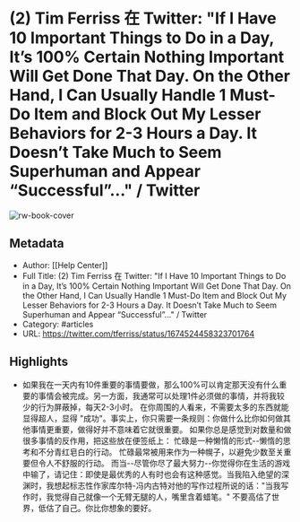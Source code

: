 # (2) Tim Ferriss 在 Twitter: "If I Have 10 Important Things to Do in a Day, It’s 100% Certain Nothing Important Will Get Done That Day. On the Other Hand, I Can Usually Handle 1 Must-Do Item and Block Out My Lesser Behaviors for 2-3 Hours a Day. It Doesn’t Take Much to Seem Superhuman and Appear “Successful”…" / Twitter

![rw-book-cover](https://readwise-assets.s3.amazonaws.com/static/images/article3.5c705a01b476.png)

## Metadata
- Author: [[Help Center]]
- Full Title: (2) Tim Ferriss 在 Twitter: "If I Have 10 Important Things to Do in a Day, It’s 100% Certain Nothing Important Will Get Done That Day. On the Other Hand, I Can Usually Handle 1 Must-Do Item and Block Out My Lesser Behaviors for 2-3 Hours a Day. It Doesn’t Take Much to Seem Superhuman and Appear “Successful”…" / Twitter
- Category: #articles
- URL: https://twitter.com/tferriss/status/1674524458323701764

## Highlights
- 如果我在一天内有10件重要的事情要做，那么100%可以肯定那天没有什么重要的事情会被完成。另一方面，我通常可以处理1件必须做的事情，并将我较少的行为屏蔽掉，每天2-3小时。 在你周围的人看来，不需要太多的东西就能显得超人，显得 "成功"。事实上，你只需要一条规则：你做什么比你如何做其他事情更重要，做得好并不意味着它就很重要。 如果你总是感觉到对数量和做很多事情的反作用，把这些放在便签纸上： 忙碌是一种懒惰的形式--懒惰的思考和不分青红皂白的行动。 忙碌最常被用来作为一种幌子，以避免少数至关重要但令人不舒服的行动。 而当--尽管你尽了最大努力--你觉得你在生活的游戏中输了，请记住：即使是最优秀的人有时也会有这种感觉。当我陷入绝望的深渊时，我想起标志性作家库尔特-冯内古特对他的写作过程所说的话："当我写作时，我觉得自己就像一个无臂无腿的人，嘴里含着蜡笔。" 不要高估了世界，低估了自己。你比你想象的要好。
